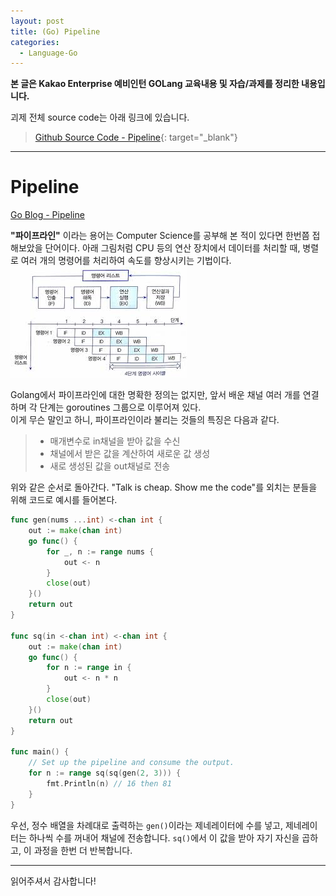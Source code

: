```yaml
---
layout: post
title: (Go) Pipeline
categories:
  - Language-Go
---
```


**본 글은 Kakao Enterprise 예비인턴 GOLang 교육내용 및 자습/과제를 정리한 내용입니다.**

괴제 전체 source code는 아래 링크에 있습니다.

> [Github Source Code - Pipeline](https://github.com/TakeaimK/Study_Goroutine_Channel){: target="\_blank"}

---

# Pipeline

[Go Blog - Pipeline](https://blog.golang.org/pipelines)

**"파이프라인"** 이라는 용어는 Computer Science를 공부해 본 적이 있다면 한번쯤 접해보았을 단어이다. 아래 그림처럼 CPU 등의 연산 장치에서 데이터를 처리할 때, 병렬로 여러 개의 명령어를 처리하여 속도를 향상시키는 기법이다.  
![CS-Pipeline](/assets/images/Go/Pipeline/CS_Pipeline.jpg)

Golang에서 파이프라인에 대한 명확한 정의는 없지만, 앞서 배운 채널 여러 개를 연결하며 각 단계는 goroutines 그룹으로 이루어져 있다.  
이게 무슨 말인고 하니, 파이프라인이라 불리는 것들의 특징은 다음과 같다.

> - 매개변수로 in채널을 받아 값을 수신
> - 채널에서 받은 값을 계산하여 새로운 값 생성
> - 새로 생성된 값을 out채널로 전송

위와 같은 순서로 돌아간다. "Talk is cheap. Show me the code"를 외치는 분들을 위해 코드로 예시를 들어본다.

```go
func gen(nums ...int) <-chan int {
    out := make(chan int)
    go func() {
        for _, n := range nums {
            out <- n
        }
        close(out)
    }()
    return out
}

func sq(in <-chan int) <-chan int {
    out := make(chan int)
    go func() {
        for n := range in {
            out <- n * n
        }
        close(out)
    }()
    return out
}

func main() {
    // Set up the pipeline and consume the output.
    for n := range sq(sq(gen(2, 3))) {
        fmt.Println(n) // 16 then 81
    }
}
```

우선, 정수 배열을 차례대로 출력하는 `gen()`이라는 제네레이터에 수를 넣고, 제네레이터는 하나씩 수를 꺼내어 채널에 전송합니다. `sq()`에서 이 값을 받아 자기 자신을 곱하고, 이 과정을 한번 더 반복합니다.

---

읽어주셔서 감사합니다!

